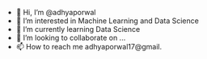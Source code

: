 - 👋 Hi, I’m @adhyaporwal
- 👀 I’m interested in Machine Learning and Data Science
- 🌱 I’m currently learning Data Science
- 💞️ I’m looking to collaborate on ...
- 📫 How to reach me adhyaporwal17@gmail.

<!---
adhyaporwal/adhyaporwal is a ✨ special ✨ repository because its `README.md` (this file) appears on your GitHub profile.
You can click the Preview link to take a look at your changes.
--->
